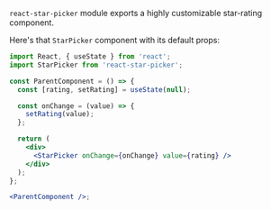 `react-star-picker` module exports a highly customizable star-rating component.

Here's that `StarPicker` component with its default props:

```jsx a
import React, { useState } from 'react';
import StarPicker from 'react-star-picker';

const ParentComponent = () => {
  const [rating, setRating] = useState(null);

  const onChange = (value) => {
    setRating(value);
  };

  return (
    <div>
      <StarPicker onChange={onChange} value={rating} />
    </div>
  );
};

<ParentComponent />;
```

